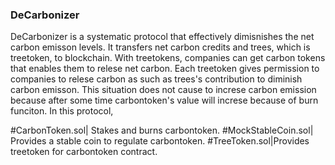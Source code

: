 ### DeCarbonizer


DeCarbonizer is a systematic protocol that effectively dimisnishes the net carbon emisson levels. It transfers net carbon credits and trees, which is treetoken, to blockchain.  With treetokens, companies can get carbon tokens that enables them to relese net carbon. Each treetoken gives permission to companies to relese carbon as such as trees's contribution to diminish carbon emisson. This situation does not cause to increse carbon emission because after some time carbontoken's value will increse because of burn funciton. In this protocol, 

#CarbonToken.sol| Stakes and burns carbontoken.
#MockStableCoin.sol| Provides a stable coin to regulate carbontoken.
#TreeToken.sol|Provides treetoken for carbontoken contract. 
